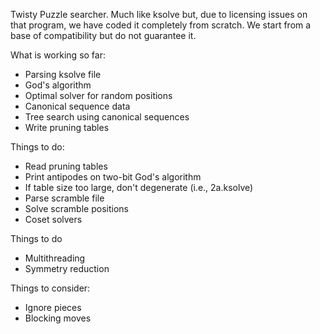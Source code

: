 Twisty Puzzle searcher.  Much like ksolve but, due to licensing issues on
that program, we have coded it completely from scratch.  We start from a
base of compatibility but do not guarantee it.

What is working so far:

* Parsing ksolve file
* God's algorithm
* Optimal solver for random positions
* Canonical sequence data
* Tree search using canonical sequences
* Write pruning tables

Things to do:

* Read pruning tables
* Print antipodes on two-bit God's algorithm
* If table size too large, don't degenerate (i.e., 2a.ksolve)
* Parse scramble file
* Solve scramble positions
* Coset solvers

Things to do

* Multithreading
* Symmetry reduction

Things to consider:

* Ignore pieces
* Blocking moves
